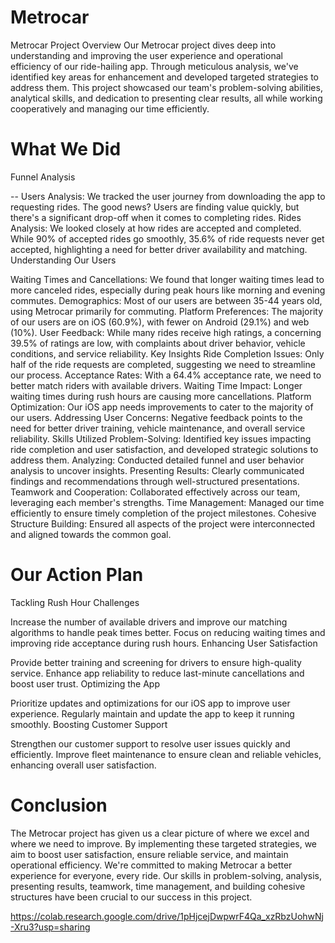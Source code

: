 # Metrocar

Metrocar Project Overview
Our Metrocar project dives deep into understanding and improving the user experience and operational efficiency of our ride-hailing app. Through meticulous analysis, we've identified key areas for enhancement and developed targeted strategies to address them. This project showcased our team's problem-solving abilities, analytical skills, and dedication to presenting clear results, all while working cooperatively and managing our time efficiently.

# What We Did
Funnel Analysis

-- Users Analysis: We tracked the user journey from downloading the app to requesting rides. The good news? Users are finding value quickly, but there's a significant drop-off when it comes to completing rides.
Rides Analysis: We looked closely at how rides are accepted and completed. While 90% of accepted rides go smoothly, 35.6% of ride requests never get accepted, highlighting a need for better driver availability and matching.
Understanding Our Users

Waiting Times and Cancellations: We found that longer waiting times lead to more canceled rides, especially during peak hours like morning and evening commutes.
Demographics: Most of our users are between 35-44 years old, using Metrocar primarily for commuting.
Platform Preferences: The majority of our users are on iOS (60.9%), with fewer on Android (29.1%) and web (10%).
User Feedback: While many rides receive high ratings, a concerning 39.5% of ratings are low, with complaints about driver behavior, vehicle conditions, and service reliability.
Key Insights
Ride Completion Issues: Only half of the ride requests are completed, suggesting we need to streamline our process.
Acceptance Rates: With a 64.4% acceptance rate, we need to better match riders with available drivers.
Waiting Time Impact: Longer waiting times during rush hours are causing more cancellations.
Platform Optimization: Our iOS app needs improvements to cater to the majority of our users.
Addressing User Concerns: Negative feedback points to the need for better driver training, vehicle maintenance, and overall service reliability.
Skills Utilized
Problem-Solving: Identified key issues impacting ride completion and user satisfaction, and developed strategic solutions to address them.
Analyzing: Conducted detailed funnel and user behavior analysis to uncover insights.
Presenting Results: Clearly communicated findings and recommendations through well-structured presentations.
Teamwork and Cooperation: Collaborated effectively across our team, leveraging each member's strengths.
Time Management: Managed our time efficiently to ensure timely completion of the project milestones.
Cohesive Structure Building: Ensured all aspects of the project were interconnected and aligned towards the common goal.

# Our Action Plan
Tackling Rush Hour Challenges

Increase the number of available drivers and improve our matching algorithms to handle peak times better.
Focus on reducing waiting times and improving ride acceptance during rush hours.
Enhancing User Satisfaction

Provide better training and screening for drivers to ensure high-quality service.
Enhance app reliability to reduce last-minute cancellations and boost user trust.
Optimizing the App

Prioritize updates and optimizations for our iOS app to improve user experience.
Regularly maintain and update the app to keep it running smoothly.
Boosting Customer Support

Strengthen our customer support to resolve user issues quickly and efficiently.
Improve fleet maintenance to ensure clean and reliable vehicles, enhancing overall user satisfaction.

# Conclusion
The Metrocar project has given us a clear picture of where we excel and where we need to improve. By implementing these targeted strategies, we aim to boost user satisfaction, ensure reliable service, and maintain operational efficiency. We're committed to making Metrocar a better experience for everyone, every ride. Our skills in problem-solving, analysis, presenting results, teamwork, time management, and building cohesive structures have been crucial to our success in this project.

https://colab.research.google.com/drive/1pHjcejDwpwrF4Qa_xzRbzUohwNj-Xru3?usp=sharing



